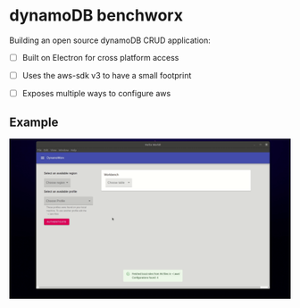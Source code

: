 # dynamoDB benchworx

Building an open source dynamoDB CRUD application:

- [ ] Built on Electron for cross platform access
- [ ] Uses the aws-sdk v3 to have a small footprint
- [ ] Exposes multiple ways to configure aws


## Example

![](.readme/workbench-progress.gif)
